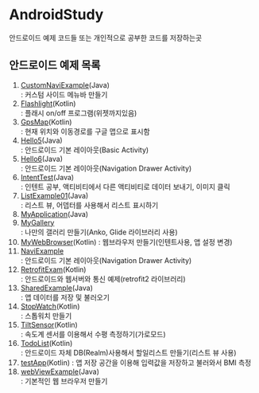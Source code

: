 # AndroidStudy

안드로이드 예제 코드들 또는 개인적으로 공부한 코드를 저장하는곳  

## 안드로이드 예제 목록
1. [CustomNaviExample](/CustomNaviExample)(Java)  
    : 커스텀 사이드 메뉴바 만들기
2. [Flashlight](/Flashlight)(Kotlin)  
    : 플래시 on/off 프로그램(위젯까지있음)
3. [GpsMap](/GpsMap)(Kotlin)  
    : 현재 위치와 이동경로를 구글 맵으로 표시함
4. [Hello5](/Hello5)(Java)  
    : 안드로이드 기본 레이아웃(Basic Activity)
5. [Hello6](/Hello6)(Java)  
    : 안드로이드 기본 레이아웃(Navigation Drawer Activity)
6. [IntentTest](/IntentTest)(Java)  
    : 인텐트 공부, 액티비티에서 다른 액티비티로 데이터 보내기, 이미지 클릭
7. [ListExample01](/ListExample01)(Java)  
    : 리스트 뷰, 어뎁터를 사용해서 리스트 표시하기
8. [MyApplication](/MyApplication)(Java)  
9. [MyGallery](/MyGallery)  
    : 나만의 갤러리 만들기(Anko, Glide 라이브러리 사용)
10. [MyWebBrowser](/MyWebBrowser)(Kotlin)
    : 웹브라우저 만들기(인텐트사용, 앱 설정 변경)
11. [NaviExample](/NaviExample)  
    : 안드로이드 기본 레이아웃(Navigation Drawer Activity)
12. [RetrofitExam](/RetrofitExam)(Kotlin)  
    : 안드로이드와 웹서버와 통신 예제(retrofit2 라이브러리)
13. [SharedExample](/SharedExample)(Java)  
    : 앱 데이터를 저장 및 불러오기
14. [StopWatch](/StopWatch)(Kotlin)  
    : 스톱워치 만들기
15. [TiltSensor](/TiltSensor)(Kotlin)  
    : 속도계 센서를 이용해서 수평 측정하기(가로모드)
16. [TodoList](/TodoList)(Kotlin)  
    : 안드로이드 자체 DB(Realm)사용해서 할일리스트 만들기(리스트 뷰 사용)
17. [testApp](/testApp)(Kotlin)
    : 앱 저장 공간을 이용해 입력값을 저장하고 불러와서 BMI 측정
18. [webViewExample](/webViewExample)(Java)  
    : 기본적인 웹 브라우저 만들기

